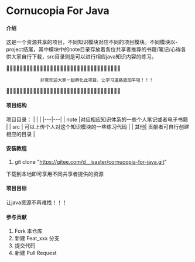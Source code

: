 # Cornucopia For Java 

#### 介绍
这是一个资源共享的项目，不同知识模块对应不同的项目模块。不同模块以-project结尾，其中模块中的note目录存放着各位共享者推荐的书籍/笔记/心得各供大家自行下载，src目录则是可以进行相应java知识内容的练习。


🎉🎉🎉🎉🎉🎉🎉🎉🎉🎉🎉🎉🎉🎉🎉🎉🎉🎉🎉🎉🎉🎉🎉🎉🎉🎉🎉🎉🎉🎉🎉🎉🎉🎉

                 非常欢迎大家一起孵化此项目，让学习道路更加平坦！！！

🎉🎉🎉🎉🎉🎉🎉🎉🎉🎉🎉🎉🎉🎉🎉🎉🎉🎉🎉🎉🎉🎉🎉🎉🎉🎉🎉🎉🎉🎉🎉🎉🎉🎉
#### 项目结构

项目目录：
    |   |   |
    |---|---|
    | note  |对应相应知识体系的一些个人笔记或者电子书籍   |
    | src  | 可以上传个人对这个知识模块的一些练习代码   |
    | 其他| 贡献者可自行创建相应的目录   |


#### 安装教程

1.  git clone "https://gitee.com/d__isaster/cornucopia-for-java.git" 


下载到本地即可享用不同共享者提供的资源

#### 项目目标

让java资源不再难找！！！

#### 参与贡献

1.  Fork 本仓库
2.  新建 Feat_xxx 分支
3.  提交代码
4.  新建 Pull Request



